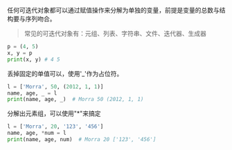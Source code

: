 任何可迭代对象都可以通过赋值操作来分解为单独的变量，前提是变量的总数与结构要与序列吻合。

>常见的可迭代对象有：元组、列表、字符串、文件、迭代器、生成器

```python
p = (4, 5)
x, y = p
print(x, y) # 4 5
```

丢掉固定的单值可以，使用'_'作为占位符。
```python
l = ['Morra', 50, (2012, 1, 1)]
name, age, _ = l
print(name, age, _)  # Morra 50 (2012, 1, 1)
```


分解出元素组，可以使用"*"来搞定

```python
l = ['Morra', 20, '123', '456']
name, age, *num = l
print(name, age, num)  # Morra 20 ['123', '456']  
```

